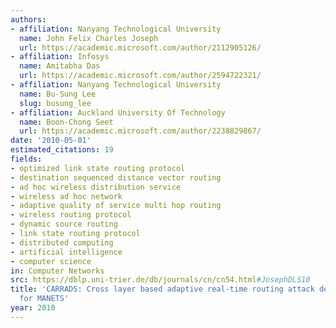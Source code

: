 ```yaml
---
authors:
- affiliation: Nanyang Technological University
  name: John Felix Charles Joseph
  url: https://academic.microsoft.com/author/2112905126/
- affiliation: Infosys
  name: Amitabha Das
  url: https://academic.microsoft.com/author/2594722321/
- affiliation: Nanyang Technological University
  name: Bu-Sung Lee
  slug: busung_lee
- affiliation: Auckland University Of Technology
  name: Boon-Chong Seet
  url: https://academic.microsoft.com/author/2238829867/
date: '2010-05-01'
estimated_citations: 19
fields:
- optimized link state routing protocol
- destination sequenced distance vector routing
- ad hoc wireless distribution service
- wireless ad hoc network
- adaptive quality of service multi hop routing
- wireless routing protocol
- dynamic source routing
- link state routing protocol
- distributed computing
- artificial intelligence
- computer science
in: Computer Networks
src: https://dblp.uni-trier.de/db/journals/cn/cn54.html#JosephDLS10
title: 'CARRADS: Cross layer based adaptive real-time routing attack detection system
  for MANETS'
year: 2010
---
```

